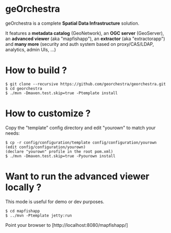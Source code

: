 geOrchestra
===========

geOrchestra is a complete **Spatial Data Infrastructure** solution.

It features a **metadata catalog** (GeoNetwork), an **OGC server** (GeoServer), an **advanced viewer** (aka "mapfishapp"), an **extractor** (aka "extractorapp") and **many more** (security and auth system based on proxy/CAS/LDAP, analytics, admin UIs, ...)

How to build ?
==============

    $ git clone --recursive https://github.com/georchestra/georchestra.git
    $ cd georchestra
    $ ./mvn -Dmaven.test.skip=true -Ptemplate install

How to customize ?
==================
 
Copy the "template" config directory and edit "yourown" to match your needs:

    $ cp -r config/configuration/template config/configuration/yourown
    (edit config/configuration/yourown)
    (declare "yourown" profile in the root pom.xml)
    $ ./mvn -Dmaven.test.skip=true -Pyourown install

Want to run the advanced viewer locally ?
=========================================

This mode is useful for demo or dev purposes.

    $ cd mapfishapp
    $ ../mvn -Ptemplate jetty:run

Point your browser to [http://localhost:8080/mapfishapp/]